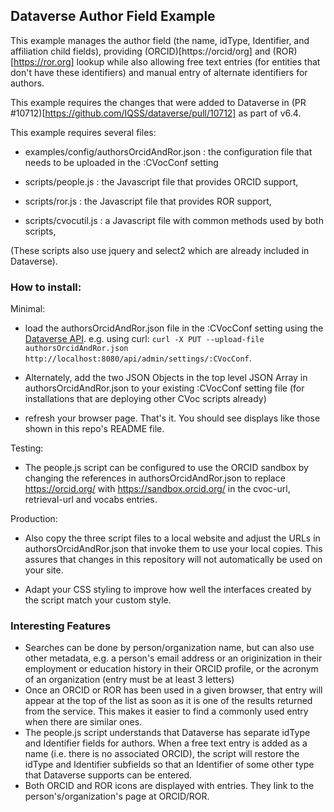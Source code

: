 ## Dataverse Author Field Example

This example manages the author field (the name, idType, Identifier, and affiliation child fields), providing (ORCID)[https://orcid/org] and (ROR)[https://ror.org] lookup while also allowing free text entries (for entities that don't have these identifiers) and manual entry of alternate identifiers for authors.

This example requires the changes that were added to Dataverse in (PR #10712)[https://github.com/IQSS/dataverse/pull/10712] as part of v6.4.

This example requires several files:

- examples/config/authorsOrcidAndRor.json : the configuration file that needs to be uploaded in the :CVocConf setting

- scripts/people.js : the Javascript file that provides ORCID support,
- scripts/ror.js : the Javascript file that provides ROR support,
- scripts/cvocutil.js : a Javascript file with common methods used by both scripts,

(These scripts also use jquery and select2 which are already included in Dataverse).

### How to install:

Minimal: 

- load the authorsOrcidAndRor.json file in the :CVocConf setting using the [Dataverse API](https://guides.dataverse.org/en/latest/installation/config.html#cvocconf). e.g. using curl: `curl -X PUT --upload-file authorsOrcidAndRor.json http://localhost:8080/api/admin/settings/:CVocConf`.

- Alternately, add the two JSON Objects in the top level JSON Array in authorsOrcidAndRor.json to your existing :CVocConf setting file (for installations that are deploying other CVoc scripts already)

- refresh your browser page. That's it. You should see displays like those shown in this repo's README file.

Testing:

- The people.js script can be configured to use the ORCID sandbox by changing the references in authorsOrcidAndRor.json to replace https://orcid.org/ with https://sandbox.orcid.org/ in the cvoc-url, retrieval-url and vocabs entries.

Production:

- Also copy the three script files to a local website and adjust the URLs in authorsOrcidAndRor.json that invoke them to use your local copies. This assures that changes in this repository will not automatically be used on your site.

- Adapt your CSS styling to improve how well the interfaces created by the script match your custom style.

### Interesting Features
- Searches can be done by person/organization name, but can also use other metadata, e.g. a person's email address or an originization in their employment or education history in their ORCID profile, or the acronym of an organization (entry must be at least 3 letters)
- Once an ORCID or ROR has been used in a given browser, that entry will appear at the top of the list as soon as it is one of the results returned from the service. This makes it easier to find a commonly used entry when there are similar ones.
- The people.js script understands that Dataverse has separate idType and Identifier fields for authors. When a free text entry is added as a name (i.e. there is no associated ORCID), the script will restore the idType and Identifier subfields so that an Identifier of some other type that Dataverse supports can be entered.
- Both ORCID and ROR icons are displayed with entries. They link to the person's/organization's page at ORCID/ROR.
